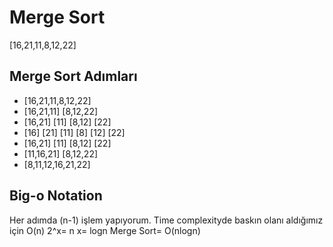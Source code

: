 # Merge Sort
[16,21,11,8,12,22]
## Merge Sort Adımları
- [16,21,11,8,12,22]
- [16,21,11] [8,12,22]
- [16,21] [11] [8,12] [22]
- [16] [21] [11] [8] [12] [22]
- [16,21] [11] [8,12] [22]
- [11,16,21] [8,12,22]
- [8,11,12,16,21,22]
## Big-o Notation 
Her adımda (n-1) işlem yapıyorum. Time complexityde baskın olanı aldığımız için O(n)
2^x= n
x= logn
Merge Sort= O(nlogn)